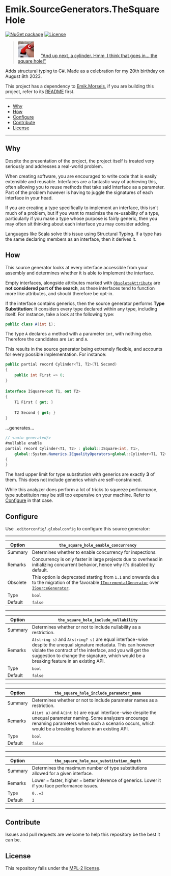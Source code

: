 # Emik.SourceGenerators.TheSquareHole

[![NuGet package](https://img.shields.io/nuget/v/Emik.SourceGenerators.TheSquareHole.svg?logo=NuGet)](https://www.nuget.org/packages/Emik.SourceGenerators.TheSquareHole)
[![License](https://img.shields.io/github/license/Emik03/Emik.SourceGenerators.TheSquareHole.svg?style=flat)](https://github.com/Emik03/Emik.SourceGenerators.TheSquareHole/blob/main/LICENSE)

<blockquote>
    <img src="https://raw.githubusercontent.com/Emik03/Emik.SourceGenerators.TheSquareHole/main/Images/icon.png" alt="icon.png" width="50"/>
    &emsp;
    <a href="https://youtu.be/Nz8ssH7LiB0?t=22">
       "And up next, a cylinder. Hmm, I think that goes in... the square hole!"
    </a>
</blockquote>

Adds structural typing to C#. Made as a celebration for my 20th birthday on August 8th 2023.

This project has a dependency to [Emik.Morsels](https://github.com/Emik03/Emik.Morsels), if you are building this project, refer to its [README](https://github.com/Emik03/Emik.Morsels/blob/main/README.md) first.

---

- [Why](#why)
- [How](#how)
- [Configure](#configure)
- [Contribute](#contribute)
- [License](#license)

---

## Why

Despite the presentation of the project, the project itself is treated very seriously and addresses a real-world problem.

When creating software, you are encouraged to write code that is easily extensible and reusable. Interfaces are a fantastic way of achieving this, often allowing you to reuse methods that take said interface as a parameter. Part of the problem however is having to juggle the signatures of each interface in your head.

If you are creating a type specifically to implement an interface, this isn't much of a problem, but if you want to maximize the re-usability of a type, particularly if you make a type whose purpose is fairly generic, then you may often sit thinking about each interface you may consider adding.

Languages like Scala solve this issue using Structural Typing. If a type has the same declaring members as an interface, then it derives it.

## How

This source generator looks at every interface accessible from your assembly and determines whether it is able to implement the interface.

Empty interfaces, alongside attributes marked with [`ObsoleteAttribute`](https://learn.microsoft.com/en-us/dotnet/api/system.obsoleteattribute?view=net-7.0) are **not considered part of the search**, as these interfaces tend to function more like attributes, and should therefore be opt-in.

If the interface contains generics, then the source generator performs **Type Substitution**: It considers every type declared within any type, including itself. For instance, take a look at the following type:

```csharp
public class A(int i);
```

The type `A` declares a method with a parameter `int`, with nothing else. Therefore the candidates are `int` and `A`.

This results in the source generator being extremely flexible, and accounts for every possible implementation. For instance:

```csharp
public partial record Cylinder<T1, T2>(T1 Second)
{
    public int First => 0;
}

interface ISquare<out T1, out T2>
{
    T1 First { get; }

    T2 Second { get; }
}
```

...generates...

```csharp
// <auto-generated/>
#nullable enable
partial record Cylinder<T1, T2> : global::ISquare<int, T1>,
    global::System.Numerics.IEqualityOperators<global::Cylinder<T1, T2>, global::Cylinder<T1, T2>, bool>
{
}
```

The hard upper limit for type substitution with generics are exactly **3** of them. This does not include generics which are self-constrained.

While this analyzer does perform a lot of tricks to squeeze performance, type substituion may be still too expensive on your machine. Refer to [Configure](#configure) in that case.

## Configure

Use `.editorconfig`/`.globalconfig` to configure this source generator:

---

| Option   | `the_square_hole_enable_concurrency`                                                                                                                                                                                                                                                                                                  |
|----------|---------------------------------------------------------------------------------------------------------------------------------------------------------------------------------------------------------------------------------------------------------------------------------------------------------------------------------------|
| Summary  | Determines whether to enable concurrency for inspections.                                                                                                                                                                                                                                                                             |
| Remarks  | Concurrency is only faster in large projects due to overhead in initializing concurrent behavior, hence why it's disabled by default.                                                                                                                                                                                                 |
| Obsolete | This option is deprecated starting from `1.1` and onwards due to the migration of the favorable [`IIncrementalGenerator`](https://learn.microsoft.com/en-us/dotnet/api/microsoft.codeanalysis.iincrementalgenerator) over [`ISourceGenerator`](https://learn.microsoft.com/en-us/dotnet/api/microsoft.codeanalysis.isourcegenerator). |
| Type     | `bool`                                                                                                                                                                                                                                                                                                                                |
| Default  | `false`                                                                                                                                                                                                                                                                                                                               |

---

| Option  | `the_square_hole_include_nullability`                                                                                                                                                                                                                                    |
|---------|--------------------------------------------------------------------------------------------------------------------------------------------------------------------------------------------------------------------------------------------------------------------------|
| Summary | Determines whether or not to include nullability as a restriction.                                                                                                                                                                                                       |
| Remarks | `A(string s)` and `A(string? s)` are equal interface-wise despite the unequal signature metadata. This can however violate the contract of the interface, and you will get the suggestion to change the signature, which would be a breaking feature in an existing API. |
| Type    | `bool`                                                                                                                                                                                                                                                                   |
| Default | `false`                                                                                                                                                                                                                                                                  |

---

| Option  | `the_square_hole_include_parameter_name`                                                                                                                                                                                 |
|---------|--------------------------------------------------------------------------------------------------------------------------------------------------------------------------------------------------------------------------|
| Summary | Determines whether or not to include parameter names as a restriction.                                                                                                                                                   |
| Remarks | `A(int a)` and `A(int b)` are equal interface-wise despite the unequal parameter naming. Some analyzers encourage renaming parameters when such a scenario occurs, which would be a breaking feature in an existing API. |
| Type    | `bool`                                                                                                                                                                                                                   |
| Default | `false`                                                                                                                                                                                                                  |

---

| Option  | `the_square_hole_max_substitution_depth`                                                        |
|---------|-------------------------------------------------------------------------------------------------|
| Summary | Determines the maximum number of type substitutions allowed for a given interface.              |
| Remarks | Lower = faster, higher = better inference of generics. Lower it if you face performance issues. |
| Type    | `0..=3`                                                                                         |
| Default | `3`                                                                                             |

---

## Contribute

Issues and pull requests are welcome to help this repository be the best it can be.

## License

This repository falls under the [MPL-2 license](https://www.mozilla.org/en-US/MPL/2.0/).
